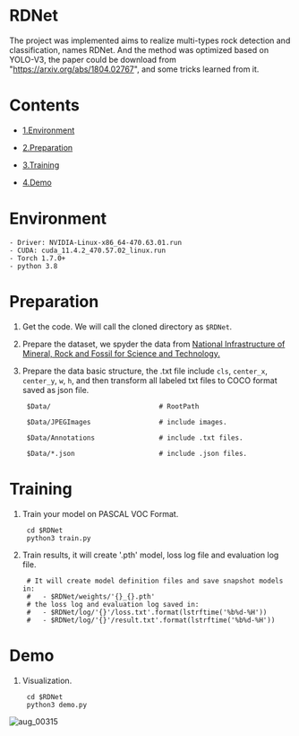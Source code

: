 # RDNet
The project was implemented aims to realize multi-types rock detection and classification, names RDNet. And the method was optimized based on YOLO-V3, the paper could be download from "https://arxiv.org/abs/1804.02767", and some tricks learned from it.
# Contents
- [1.Environment](#environment)

- [2.Preparation](#preparation)

- [3.Training](#training)

- [4.Demo](#demo)
# Environment
    - Driver: NVIDIA-Linux-x86_64-470.63.01.run
    - CUDA: cuda_11.4.2_470.57.02_linux.run
    - Torch 1.7.0+
    - python 3.8
# Preparation
1. Get the code. We will call the cloned directory as `$RDNet`.  
2. Prepare the dataset, we spyder the data from [National Infrastructure of Mineral, Rock and Fossil for Science and Technology.](http://www.nimrf.net.cn/en/english)
3. Prepare the data basic structure, the .txt file include `cls`, `center_x`, `center_y`, `w`, `h`, and then transform all labeled txt files to COCO format saved as json file.
        
        $Data/                           # RootPath  
        
        $Data/JPEGImages                 # include images.   
        
        $Data/Annotations                # include .txt files. 
        
        $Data/*.json                     # include .json files. 
# Training
1. Train your model on PASCAL VOC Format.
                
        cd $RDNet
        python3 train.py
                
2. Train results, it will create '.pth' model, loss log file and evaluation log file.
                
        # It will create model definition files and save snapshot models in:
        #   - $RDNet/weights/'{}_{}.pth'
        # the loss log and evaluation log saved in:
        #   - $RDNet/log/'{}'/loss.txt'.format(lstrftime('%b%d-%H'))
        #   - $RDNet/log/'{}'/result.txt'.format(lstrftime('%b%d-%H'))
# Demo
1. Visualization.  
                
        cd $RDNet
        python3 demo.py
![aug_00315](https://user-images.githubusercontent.com/33689425/138543133-28440cff-1d91-4e3e-a207-4a05097ad6cb.jpg)

        
        
